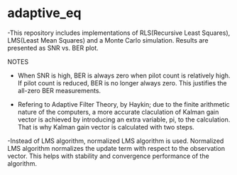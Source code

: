 # adaptive_eq
-This repository includes implementations of RLS(Recursive Least Squares), LMS(Least Mean Squares) and a Monte Carlo simulation. Results are presented as SNR vs. BER plot.

NOTES

- When SNR is high, BER is always zero when pilot count is relatively high.
If pilot count is reduced, BER is no longer always zero. This justifies the
all-zero BER measurements.

- Refering to Adaptive Filter Theory, by Haykin; due to the
finite arithmetic nature of the computers, a more accurate claculation of
Kalman gain vector is achieved by introducing an extra variable, pi, to the
calculation. That is why Kalman gain vector is calculated with two steps.

-Instead of LMS algorithm, normalized LMS algorithm is used. Normalized LMS
algorithm normalizes the update term with respect to the observation vector.
This helps with stability and convergence performance of the algorithm.
